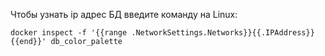 Чтобы узнать ip адрес БД введите команду на Linux: 
    
    docker inspect -f '{{range .NetworkSettings.Networks}}{{.IPAddress}}{{end}}' db_color_palette
